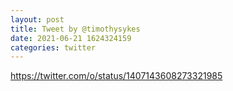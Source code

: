 ```yaml
--- 
layout: post 
title: Tweet by @timothysykes 
date: 2021-06-21 1624324159 
categories: twitter 
--- 
```

https://twitter.com/o/status/1407143608273321985